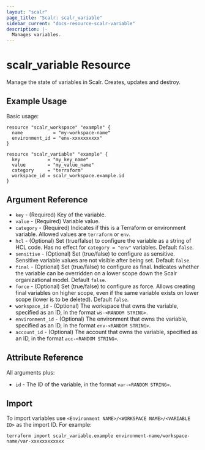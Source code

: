 ```yaml
---
layout: "scalr"
page_title: "Scalr: scalr_variable"
sidebar_current: "docs-resource-scalr-variable"
description: |-
  Manages variables.
---
```


# scalr_variable Resource

Manage the state of variables in Scalr. Creates, updates and destroy.

## Example Usage

Basic usage:

```hcl
resource "scalr_workspace" "example" {
  name           = "my-workspace-name"
  environment_id = "env-xxxxxxxxxx"
}

resource "scalr_variable" "example" {
  key          = "my_key_name"
  value        = "my_value_name"
  category     = "terraform"
  workspace_id = scalr_workspace.example.id
}
```

## Argument Reference

* `key` - (Required) Key of the variable.
* `value` - (Required) Variable value.
* `category` - (Required) Indicates if this is a Terraform or environment variable. Allowed values are `terraform` or `env`.
* `hcl` - (Optional) Set (true/false) to configure the variable as a string of HCL code. Has no effect for `category = "env"` variables. Default `false`.
* `sensitive` - (Optional) Set (true/false) to configure as sensitive. Sensitive variable values are not visible after being set. Default `false`.
* `final` - (Optional) Set (true/false) to configure as final. Indicates whether the variable can be overridden on a lower scope down the Scalr organizational model. Default `false`.
* `force` - (Optional) Set (true/false) to configure as force. Allows creating final variables on higher scope, even if the same variable exists on lower scope (lower is to be deleted). Default `false`.
* `workspace_id` - (Optional) The workspace that owns the variable, specified as an ID, in the format `ws-<RANDOM STRING>`.
* `environment_id` - (Optional) The environment that owns the variable, specified as an ID, in the format `env-<RANDOM STRING>`.
* `account_id` - (Optional) The account that owns the variable, specified as an ID, in the format `acc-<RANDOM STRING>`.


## Attribute Reference

All arguments plus:

* `id` - The ID of the variable, in the format `var-<RANDOM STRING>`.

## Import

To import variables use `<Environment NAME>/<WORKSPACE NAME>/<VARIABLE ID>` as the import ID. For example:

```shell
terraform import scalr_variable.example environment-name/workspace-name/var-xxxxxxxxxxxx
```
